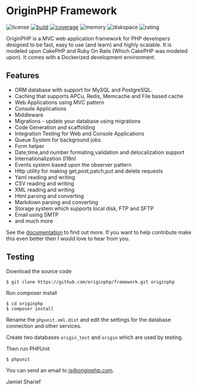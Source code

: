# OriginPHP Framework

![license](https://img.shields.io/badge/license-MIT-brightGreen.svg)
[![build](https://travis-ci.org/originphp/framework.png)](https://travis-ci.org/originphp/framework)
[![coverage](https://coveralls.io/repos/originphp/framework/badge.png)](https://coveralls.io/r/originphp/framework)
![memory](https://img.shields.io/badge/memory-900KB-brightGeen.svg)
![diskspace](https://img.shields.io/badge/disk_space-1.5MB-brightGreen.svg)
![rating](https://img.shields.io/badge/rating-awesome-blue.svg)

OriginPHP is a MVC web application framework for PHP developers designed to be fast, easy to use (and learn) and highly scalable. It is modeled upon CakePHP and Ruby On Rails (Which CakePHP was modeled upon). It comes with a Dockerized development environment.

## Features

- ORM database with support for MySQL and PostgreSQL.
- Caching that supports APCu, Redis, Memcache and File based cache
- Web Applications using MVC pattern
- Console Applications
- Middleware
- Migrations - update your database using migrations
- Code Generation and scaffolding
- Integration Testing for Web and Console Applications
- Queue System for background jobs
- Form helper
- Date,time,and number formating,validation and delocalization support
- Internationalization (I18n)
- Events system based upon the observer pattern
- Http utility for making get,post,patch,put and delete requests
- Yaml reading and writing
- CSV reading and writing
- XML reading and writing
- Html parsing and converting
- Markdown parsing and converting
- Storage system which supports local disk, FTP and SFTP
- Email using SMTP
- and much more

See the [documentation](https://www.originphp.com/docs/getting-started/) to find out more. If you want to help contribute make this even better then I would love to hear from you.

## Testing

Download the source code

```linux
$ git clone https://github.com/originphp/framework.git originphp
```

Run composer install

```linux
$ cd originphp
$ composer install
```

Rename the `phpunit.xml.dist` and edit the settings for the database connection and other services.

Create two databases `origin_test` and `origin` which are used by testing.

Then run PHPUnit

```linux
$ phpunit
```

You can send an email to <js@originphp.com>.

Jamiel Sharief